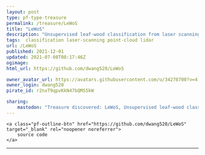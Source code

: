 ```yaml
---
layout: post
type: pf-type-treasure
permalink: /treasure/LeWoS
title: "LeWoS"
description: "Unsupervised leaf-wood classification from laser scanning point clouds"
tags:  classification laser-scanning point-cloud lidar
url: /LeWoS
published: 2021-12-01
updated: 2021-07-08T08:17:46Z
ogimage: 
html_url: https://github.com/dwang520/LeWoS

owner_avatar_url: https://avatars.githubusercontent.com/u/34278700?v=4
owner_login: dwang520
pirate_id: r2nxT9qpvKkN47bQMS5kW

sharing:
    mastodon: "Treasure discovered: LeWoS, Unsupervised leaf-wood classification from laser scanning point clouds"
---
```


<div class="text-center">
    
    <a class="pf-outline-btn" href="https://github.com/dwang520/LeWoS" target="_blank" rel="noopener noreferrer">
        source code
    </a>
    
    
</div>





<div class="pf-night-sky-spacer">
    <div id="pf-night-sky" data-stars="12" data-owner="dwang520" data-repo="LeWoS">
        <div id="pf-open-dialog" class="pf-meta-star pf-star-todo"></div>
        <dialog id="pf-star-dialog">
            Star this Repository to putt a smile on the Developers face.
            <div class="pf-row">
                <div class="pf-grow"></div>
                <div><a class="pf-unterlines" href="https://github.com/dwang520/LeWoS" target="_blank">VISIT REPOSITORY</a></div>
            </div>
        </dialog>
    </div>
</div>

<hr class="gf-seperator">

